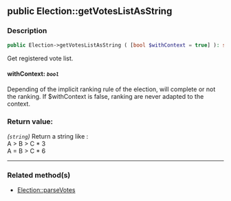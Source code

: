 ## public Election::getVotesListAsString

### Description    

```php
public Election->getVotesListAsString ( [bool $withContext = true] ): string
```

Get registered vote list.
    

#### **withContext:** *```bool```*   
Depending of the implicit ranking rule of the election, will complete or not the ranking. If $withContext is false, ranking are never adapted to the context.    


### Return value:   

*(```string```)* Return a string like :<br>
A > B > C * 3<br>
A = B > C * 6


---------------------------------------

### Related method(s)      

* [Election::parseVotes](/Docs/MethodsReferences/Election%20Class/public%20Election--parseVotes.md)    
